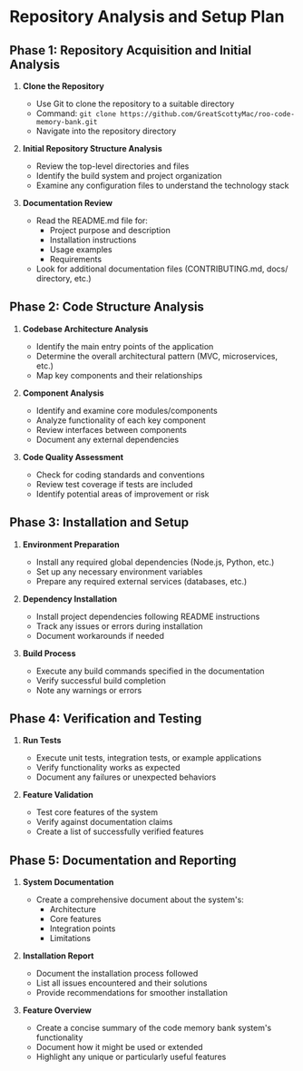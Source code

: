 # Repository Analysis and Setup Plan

## Phase 1: Repository Acquisition and Initial Analysis
1. **Clone the Repository**
   - Use Git to clone the repository to a suitable directory
   - Command: `git clone https://github.com/GreatScottyMac/roo-code-memory-bank.git`
   - Navigate into the repository directory

2. **Initial Repository Structure Analysis**
   - Review the top-level directories and files
   - Identify the build system and project organization
   - Examine any configuration files to understand the technology stack

3. **Documentation Review**
   - Read the README.md file for:
     - Project purpose and description
     - Installation instructions
     - Usage examples
     - Requirements
   - Look for additional documentation files (CONTRIBUTING.md, docs/ directory, etc.)

## Phase 2: Code Structure Analysis
1. **Codebase Architecture Analysis**
   - Identify the main entry points of the application
   - Determine the overall architectural pattern (MVC, microservices, etc.)
   - Map key components and their relationships

2. **Component Analysis**
   - Identify and examine core modules/components
   - Analyze functionality of each key component
   - Review interfaces between components
   - Document any external dependencies

3. **Code Quality Assessment**
   - Check for coding standards and conventions
   - Review test coverage if tests are included
   - Identify potential areas of improvement or risk

## Phase 3: Installation and Setup
1. **Environment Preparation**
   - Install any required global dependencies (Node.js, Python, etc.)
   - Set up any necessary environment variables
   - Prepare any required external services (databases, etc.)

2. **Dependency Installation**
   - Install project dependencies following README instructions
   - Track any issues or errors during installation
   - Document workarounds if needed

3. **Build Process**
   - Execute any build commands specified in the documentation
   - Verify successful build completion
   - Note any warnings or errors

## Phase 4: Verification and Testing
1. **Run Tests**
   - Execute unit tests, integration tests, or example applications
   - Verify functionality works as expected
   - Document any failures or unexpected behaviors

2. **Feature Validation**
   - Test core features of the system
   - Verify against documentation claims
   - Create a list of successfully verified features

## Phase 5: Documentation and Reporting
1. **System Documentation**
   - Create a comprehensive document about the system's:
     - Architecture
     - Core features
     - Integration points
     - Limitations

2. **Installation Report**
   - Document the installation process followed
   - List all issues encountered and their solutions
   - Provide recommendations for smoother installation

3. **Feature Overview**
   - Create a concise summary of the code memory bank system's functionality
   - Document how it might be used or extended
   - Highlight any unique or particularly useful features